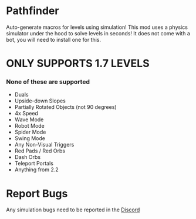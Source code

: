 # Pathfinder

Auto-generate macros for levels using simulation! This mod uses a physics simulator under the hood to solve levels in seconds! It does not come with a bot, you will need to install one for this.

# ONLY SUPPORTS 1.7 LEVELS
### None of these are supported
- Duals
- Upside-down Slopes
- Partially Rotated Objects (not 90 degrees)
- 4x Speed
- Wave Mode
- Robot Mode
- Spider Mode
- Swing Mode
- Any Non-Visual Triggers
- Red Pads / Red Orbs
- Dash Orbs
- Teleport Portals
- Anything from 2.2

# Report Bugs

Any simulation bugs need to be reported in the [Discord](https://discord.gg/u9m7kqyqxu)
